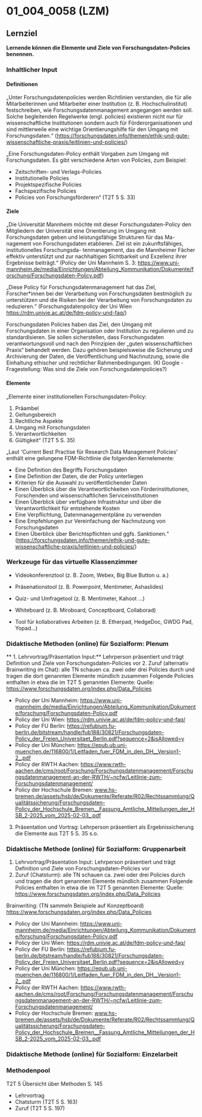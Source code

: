 # 01_004_0058 (LZM)

## Lernziel

**Lernende können die Elemente und Ziele von Forschungsdaten-Policies benennen.**

### Inhaltlicher Input 
#### Definitionen
„Unter Forschungsdatenpolicies werden Richtlinien verstanden, die für alle Mitarbeiterinnen und Mitarbeiter einer Institution (z. B. Hochschulinstitut) festschreiben, wie Forschungsdatenmanagement angegangen werden soll. Solche begleitenden Regelwerke (engl. policies) existieren nicht nur für wissenschaftliche Institutionen sondern auch für Förderorganisationen und sind mittlerweile eine wichtige Orientierungshilfe für den Umgang mit Forschungsdaten.“ (https://forschungsdaten.info/themen/ethik-und-gute-wissenschaftliche-praxis/leitlinien-und-policies/)

„Eine Forschungsdaten-Policy enthält Vorgaben zum Umgang mit Forschungsdaten. Es gibt verschiedene Arten von Policies, zum Beispiel:
* Zeitschriften- und Verlags-Policies
* Institutionelle Policies
* Projektspezifische Policies
* Fachspezifische Policies
* Policies von Forschungsförderern“ (T2T 5 S. 33)

#### Ziele
„Die Universität Mannheim möchte mit dieser Forschungsdaten-Policy den Mitgliedern der Universität
eine Orientierung im Umgang mit Forschungsdaten geben und leistungsfähige Strukturen für das Ma-
nagement von Forschungsdaten etablieren. Ziel ist ein zukunftsfähiges, institutionelles Forschungsda-
tenmanagement, das die Mannheimer Fächer effektiv unterstützt und zur nachhaltigen Sichtbarkeit
und Exzellenz ihrer Ergebnisse beiträgt.“ (Policy der Uni Mannheim S. 3: https://www.uni-mannheim.de/media/Einrichtungen/Abteilung_Kommunikation/Dokumente/forschung/Forschungsdaten-Policy.pdf)

„Diese Policy für Forschungsdatenmanagement hat das Ziel, Forscher*innen bei der Verarbeitung von Forschungsdaten bestmöglich zu unterstützen und die Risiken bei der Verarbeitung von Forschungsdaten zu reduzieren.“ (Forschungsdatenpolicy der Uni Wien https://rdm.univie.ac.at/de/fdm-policy-und-faq/)

Forschungsdaten Policies haben das Ziel, den Umgang mit Forschungsdaten in einer Organisation oder Institution zu regulieren und zu standardisieren. Sie sollen sicherstellen, dass Forschungsdaten verantwortungsvoll und nach den Prinzipien der „guten wissenschaftlichen Praxis“ behandelt werden. Dazu gehören beispielsweise die Sicherung und Archivierung der Daten, die Veröffentlichung und Nachnutzung, sowie die Einhaltung ethischer und rechtlicher Rahmenbedingungen. (KI Google - Fragestellung: Was sind die Ziele von Forschungsdatenpolicies?)

#### Elemente
„Elemente einer institutionellen Forschungsdaten-Policy:
1. Präambel
2. Geltungsbereich
3. Rechtliche Aspekte
4. Umgang mit Forschungsdaten
5. Verantwortlichkeiten
6. Gültigkeit“ (T2T 5 S. 35)
   
„Laut 'Current Best Practise für Research Data Management Policies' enthält eine gelungene FDM-Richtlinie die folgenden Kernelemente:
  * Eine Definition des Begriffs Forschungsdaten
  * Eine Definition der Daten, die der Policy unterliegen
  * Kriterien für die Auswahl zu veröffentlichender Daten
  * Einen Überblick über die Verantwortlichkeiten von Förderinstitutionen, Forschenden und wissenschaftlichen Serviceinstitutionen
  * Einen Überblick über verfügbare Infrastruktur und über die Verantwortlichkeit für entstehende Kosten
  * Eine Verpflichtung, Datenmanagementpläne zu verwenden
  * Eine Empfehlungen zur Vereinfachung der Nachnutzung von Forschungsdaten
  * Einen Überblick über Berichtspflichten und ggfs. Sanktionen.“ (https://forschungsdaten.info/themen/ethik-und-gute-wissenschaftliche-praxis/leitlinien-und-policies/)


### Werkzeuge für das virtuelle Klassenzimmer

* Videokonferenztool (z. B. Zoom, Webex, Big Blue Button u. a.)
* Präsenationstool (z. B. Powerpoint, Mentimeter, Ashaslides)

  
* Quiz- und Umfragetool (z. B. Mentimeter, Kahoot ...)
* Whiteboard (z. B. Miroboard, Conceptboard, Collaborad)
* Tool für kollaboratives Arbeiten (z. B. Etherpad, HedgeDoc, GWDG Pad, Yopad...)



### Didaktische Methoden (online) für Sozialform: Plenum
** 1. Lehrvortrag/Präsentation Input:** 
Lehrperson präsentiert und trägt Definition und Ziele von Forschungsdaten-Policies vor
2. Zuruf (alternativ Brainwriting im Chat): alle TN schauen ca. zwei oder drei Policies durch und tragen die dort genannten Elemente mündlich zusammen
Folgende Policies enthalten in etwa die im T2T 5 genannten Elemente:
Quelle: https://www.forschungsdaten.org/index.php/Data_Policies

  * Policy der Uni Mannheim: https://www.uni-mannheim.de/media/Einrichtungen/Abteilung_Kommunikation/Dokumente/forschung/Forschungsdaten-Policy.pdf
  * Policy der Uni Wien: https://rdm.univie.ac.at/de/fdm-policy-und-faq/
  * Policy der FU Berlin:  https://refubium.fu-berlin.de/bitstream/handle/fub188/30821/Forschungsdaten-Policy_der_Freien_Universitaet_Berlin.pdf?sequence=2&isAllowed=y
  * Policy der Uni München: https://epub.ub.uni-muenchen.de/116800/1/Leitfaden_fuer_FDM_in_den_DH__Version1-2_.pdf
  * Policy der RWTH Aachen:  https://www.rwth-aachen.de/cms/root/Forschung/Forschungsdatenmanagement/Forschungsdatenmanagement-an-der-RWTH/~ncfw/Leitlinie-zum-Forschungsdatenmanagement/
  * Policy der Hochschule Bremen: www.hs-bremen.de/assets/hsb/de/Dokumente/Referate/R02/Rechtssammlung/Qualitätssicherung/Forschungsdaten-Policy_der_Hochschule_Bremen__Fassung_Amtliche_Mitteilungen_der_HSB_2-2025_vom_2025-02-03_.pdf

3. Präsentation und Vortrag: Lehrperson präsentiert als Ergebnissicherung die Elemente aus T2T 5 S. 35 s.o.


### Didaktische Methode (online) für Sozialform: Gruppenarbeit	
1. Lehrvortrag/Präsentation Input: Lehrperson präsentiert und trägt Definition und Ziele von Forschungsdaten-Policies vor
2. Zuruf (Chatsturm): alle TN schauen ca. zwei oder drei Policies durch und tragen die dort genannten Elemente mündlich zusammen
Folgende Policies enthalten in etwa die im T2T 5 genannten Elemente:
Quelle: https://www.forschungsdaten.org/index.php/Data_Policies

Brainwriting: (TN sammeln Beispiele auf Konzeptboard)
https://www.forschungsdaten.org/index.php/Data_Policies 

* Policy der Uni Mannheim: https://www.uni-mannheim.de/media/Einrichtungen/Abteilung_Kommunikation/Dokumente/forschung/Forschungsdaten-Policy.pdf
* Policy der Uni Wien: https://rdm.univie.ac.at/de/fdm-policy-und-faq/
* Policy der FU Berlin:  https://refubium.fu-berlin.de/bitstream/handle/fub188/30821/Forschungsdaten-Policy_der_Freien_Universitaet_Berlin.pdf?sequence=2&isAllowed=y
* Policy der Uni München: https://epub.ub.uni-muenchen.de/116800/1/Leitfaden_fuer_FDM_in_den_DH__Version1-2_.pdf
* Policy der RWTH Aachen:  https://www.rwth-aachen.de/cms/root/Forschung/Forschungsdatenmanagement/Forschungsdatenmanagement-an-der-RWTH/~ncfw/Leitlinie-zum-Forschungsdatenmanagement/
* Policy der Hochschule Bremen: www.hs-bremen.de/assets/hsb/de/Dokumente/Referate/R02/Rechtssammlung/Qualitätssicherung/Forschungsdaten-Policy_der_Hochschule_Bremen__Fassung_Amtliche_Mitteilungen_der_HSB_2-2025_vom_2025-02-03_.pdf


### Didaktische Methode (online) für Sozialform: Einzelarbeit

### Methodenpool
T2T 5 Übersicht über Methoden S. 145 
* Lehrvortrag
* Chatsturm (T2T 5 S. 163)
* Zuruf (T2T 5 S. 197)
